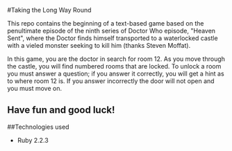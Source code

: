  #Taking the Long Way Round

This repo contains the beginning of a text-based game based on the penultimate episode of the ninth series of Doctor Who episode, "Heaven Sent", where the Doctor finds himself transported to a waterlocked castle with a vieled monster seeking to kill him (thanks Steven Moffat). 

In this game, you are the doctor in search for room 12. As you move through the castle, you will find numbered rooms that are locked. To unlock a room you must answer a question; if you answer it correctly, you will get a hint as to where room 12 is. If you answer incorrectly the door will not open and you must move on. 

Have fun and good luck!
---

##Technologies used 
* Ruby 2.2.3


 